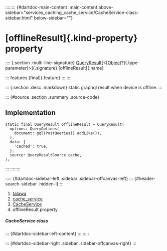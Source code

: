 :::::::: {#dartdoc-main-content .main-content above-sidebar="services_caching_cache_service/CacheService-class-sidebar.html" below-sidebar=""}
<div>

# [offlineResult]{.kind-property} property

</div>

:::: {.section .multi-line-signature}
[QueryResult](https://pub.dev/documentation/graphql/5.2.0-beta.9/graphql/QueryResult-class.html)[\<[[Object](https://api.flutter.dev/flutter/dart-core/Object-class.html)?]{.type-parameter}\>]{.signature}
[offlineResult]{.name}

::: features
[final]{.feature}
:::
::::

::: {.section .desc .markdown}
static graphql result when device is offline.
:::

::: {#source .section .summary .source-code}
## Implementation

``` language-dart
static final QueryResult offlineResult = QueryResult(
  options: QueryOptions(
    document: gql(PostQueries().addLike()),
  ),
  data: {
    'cached': true,
  },
  source: QueryResultSource.cache,
);
```
:::
::::::::

::::: {#dartdoc-sidebar-left .sidebar .sidebar-offcanvas-left}
::: {#header-search-sidebar .hidden-l}
:::

1.  [talawa](../../index.html)
2.  [cache_service](../../services_caching_cache_service/)
3.  [CacheService](../../services_caching_cache_service/CacheService-class.html)
4.  offlineResult property

##### CacheService class

::: {#dartdoc-sidebar-left-content}
:::
:::::

::: {#dartdoc-sidebar-right .sidebar .sidebar-offcanvas-right}
:::
